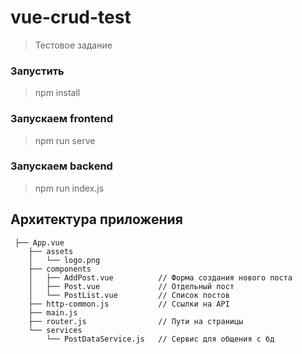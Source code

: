 # vue-crud-test
> Тестовое задание

### Запустить 
> npm install
### Запускаем frontend
> npm run serve
### Запускаем backend
> npm run index.js


## Архитектура приложения
```
 ├── App.vue
    ├── assets                 
    │   └── logo.png
    ├── components               
    │   ├── AddPost.vue          // Форма создания нового поста
    │   ├── Post.vue             // Отдельный пост
    │   └── PostList.vue         // Список постов
    ├── http-common.js           // Ссылки на API
    ├── main.js
    ├── router.js                // Пути на страницы
    └── services
        └── PostDataService.js   // Сервис для общения с бд
```

